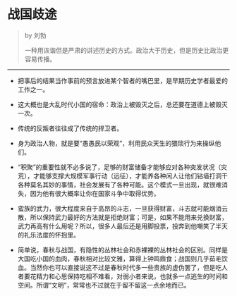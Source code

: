 # 战国歧途

> by 刘勃
>
> 一种用诙谐但是严肃的讲述历史的方式。政治大于历史，但是历史比政治更容易传播。
------

- 把事后的结果当作事前的预言放进某个智者的嘴巴里，是早期历史学者最爱的工作之一。

- 这大概也是大乱时代小国的宿命：政治上被毁灭之后，总还要在道德上被毁灭一次。

- 传统的反叛者往往成了传统的捍卫者。

- 身为政治人物，就是要“愚愚民以荣观”，利用民众天生的猥琐行为来操纵他们。

- “积聚”的重要性就不必多说了，足够的财富储备才能够应对各种突发状况（灾荒），才能够支撑大规模军事行动（远征），才能养各种闲人让他们钻墙打洞干各种莫名其妙的事情，社会发展有了各种可能。这个模式一旦出现，就很难消失，因为他有很大概率让你在国家斗争中取得优势。

- 蛮族的武力，很大程度来自于高昂的斗志，一旦获得财富，斗志就可能烟消云散，所以保持武力最好的方法就是拒绝财富；可是，如果不能用来兑换财富，武力再高有什么用呢？所以，很多人最后还是用脚投票，投奔到他嘲笑了半天的礼乐法度的怀抱里。

- 简单说，春秋与战国，有隐性的丛林社会和赤裸裸的丛林社会的区别。同样是大国吃小国的血肉，春秋相对比较文雅，算得上钟鸣鼎食；战国则几乎茹毛饮血。当然你也可以直接说这不过是春秋时代多一些贵族的虚伪罢了，但是吃人者要花精力和心思保持吃相不难看，对弱小者来说，也就多一点逃生的时间和空间。所谓“文明”，常常也不过就在于留不留这一点余地而已。
